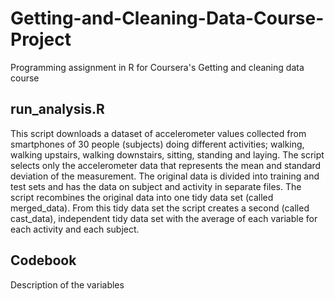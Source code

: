 # Getting-and-Cleaning-Data-Course-Project
Programming assignment in R for Coursera's Getting and cleaning data course

## run_analysis.R
This script downloads a dataset of accelerometer values collected from smartphones of 30 people (subjects) doing different activities; walking, walking upstairs, walking downstairs, sitting, standing and laying. The script selects only the accelerometer data that represents the mean and standard deviation of the measurement. The original data is divided into training and test sets and has the data on subject and activity in separate files. The script recombines the original data into one tidy data set (called merged_data).  From this tidy data set the script creates a second (called cast_data), independent tidy data set with the average of each variable for each activity and each subject.

## Codebook
Description of the variables 
